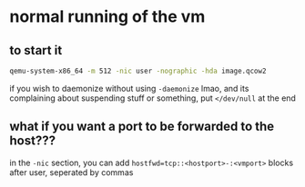 # normal running of the vm

## to start it

```bash
qemu-system-x86_64 -m 512 -nic user -nographic -hda image.qcow2
```

if you wish to daemonize without using `-daemonize` lmao,
and its complaining about suspending
stuff or something, put `</dev/null` at the end

## what if you want a port to be forwarded to the host???

in the `-nic` section, you can add
`hostfwd=tcp::<hostport>-:<vmport>` blocks after user, seperated
by commas


